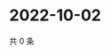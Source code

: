 # 2022-10-02

共 0 条

<!-- BEGIN WEIBO -->
<!-- 最后更新时间 Sun Oct 02 2022 07:21:04 GMT+0800 (China Standard Time) -->

<!-- END WEIBO -->
